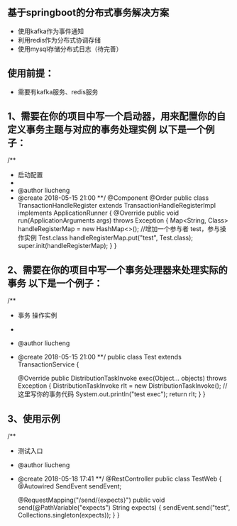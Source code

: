 ## 基于springboot的分布式事务解决方案
* 使用kafka作为事件通知
* 利用redis作为分布式协调存储
* 使用mysql存储分布式日志（待完善）

## 使用前提：
* 需要有kafka服务、redis服务

##  1、需要在你的项目中写一个启动器，用来配置你的自定义事务主题与对应的事务处理实例 以下是一个例子：
/**
 * 启动配置
 *
 * @author liucheng
 * @create 2018-05-15 21:00
 **/
@Component
@Order
public class TransactionHandleRegister extends TransactionHandleRegisterImpl implements ApplicationRunner {
    @Override
    public void run(ApplicationArguments args) throws Exception {
        Map<String, Class> handleRegisterMap = new HashMap<>();
        //增加一个参与者  test，参与操作实例 Test.class
        handleRegisterMap.put("test", Test.class);
        super.init(handleRegisterMap);
    }
}

##  2、需要在你的项目中写一个事务处理器来处理实际的事务 以下是一个例子：
/**
 * 事务 操作实例
 *
 * @author liucheng
 * @create 2018-05-15 21:00
 **/
public class Test extends TransactionService {

    @Override
    public DistributionTaskInvoke exec(Object... objects) throws Exception {
        DistributionTaskInvoke rlt = new DistributionTaskInvoke();
        //这里写你的事务代码
        System.out.println("test exec");
        return rlt;
    }
}

##  3、使用示例

/**
 * 测试入口
 * @author liucheng
 * @create 2018-05-18 17:41
 **/
@RestController
public class TestWeb {
    @Autowired
    SendEvent sendEvent;

    @RequestMapping("/send/{expects}")
    public void send(@PathVariable("expects") String expects) {
        sendEvent.send("test", Collections.singleton(expects));
    }
}